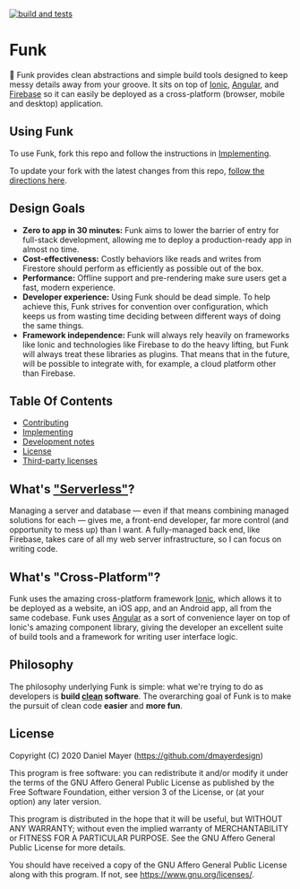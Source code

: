 [![build and tests](https://github.com/dmayerdesign/funk/workflows/build-and-test/badge.svg)](https://github.com/dmayerdesign/funk/actions?query=workflow%3A%22build-and-test%22)

# Funk

🎸 Funk provides clean abstractions and simple build tools designed to keep messy details
away from your groove. It sits on top of [Ionic](https://ionicframework.com/),
[Angular](https://angular.io), and [Firebase](https://firebase.google.com) so it can
easily be deployed as a cross-platform (browser, mobile and desktop) application.

## Using Funk

To use Funk, fork this repo and follow the instructions in
[Implementing](./IMPLEMENTING.md).

To update your fork with the latest changes from this repo,
[follow the directions here](http://docs.github.com/en/github/getting-started-with-github/fork-a-repo#keep-your-fork-synced).

## Design Goals

- **Zero to app in 30 minutes:** Funk aims to lower the barrier of entry for full-stack
  development, allowing me to deploy a production-ready app in almost no time.
- **Cost-effectiveness:** Costly behaviors like reads and writes from Firestore should
  perform as efficiently as possible out of the box.
- **Performance:** Offline support and pre-rendering make sure users get a fast, modern
  experience.
- **Developer experience:** Using Funk should be dead simple. To help achieve this, Funk
  strives for convention over configuration, which keeps us from wasting time deciding
  between different ways of doing the same things.
- **Framework independence:** Funk will always rely heavily on frameworks like Ionic and
  technologies like Firebase to do the heavy lifting, but Funk will always treat these
  libraries as plugins. That means that in the future, will be possible to integrate with,
  for example, a cloud platform other than Firebase.

## Table Of Contents

* [Contributing](./CONTRIBUTING.md)
* [Implementing](./IMPLEMENTING.md)
* [Development notes](./DEVELOPMENT_NOTES.md)
* [License](./LICENSE.md)
* [Third-party licenses](./THIRD_PARTY_LICENSES.md)

## What's ["Serverless"](https://en.wikipedia.org/wiki/Serverless_computing)?

Managing a server and database — even if that means combining managed solutions for
each — gives me, a front-end developer, far more control (and opportunity to mess up) than
I want. A fully-managed back end, like Firebase, takes care of all my web server
infrastructure, so I can focus on writing code.

## What's "Cross-Platform"?

Funk uses the amazing cross-platform framework [Ionic](https://ionicframework.com/), which
allows it to be deployed as a website, an iOS app, and an Android app, all from the same
codebase. Funk uses [Angular](https://angular.io) as a sort of convenience layer on top of
Ionic's amazing component library, giving the developer an excellent suite of build tools
and a framework for writing user interface logic.

## Philosophy

The philosophy underlying Funk is simple: what we're trying to do as developers is
**build [clean](https://blog.cleancoder.com/uncle-bob/2012/08/13/the-clean-architecture.html) software**.
The overarching goal of Funk is to make the pursuit of clean code **easier** and
**more fun**.

## License

Copyright (C) 2020 Daniel Mayer (https://github.com/dmayerdesign)

This program is free software: you can redistribute it and/or modify
it under the terms of the GNU Affero General Public License as published
by the Free Software Foundation, either version 3 of the License, or
(at your option) any later version.

This program is distributed in the hope that it will be useful,
but WITHOUT ANY WARRANTY; without even the implied warranty of
MERCHANTABILITY or FITNESS FOR A PARTICULAR PURPOSE.  See the
GNU Affero General Public License for more details.

You should have received a copy of the GNU Affero General Public License
along with this program. If not, see <https://www.gnu.org/licenses/>.
